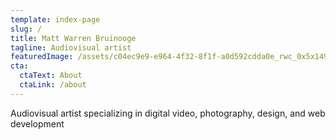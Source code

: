 ```yaml
---
template: index-page
slug: /
title: Matt Warren Bruinooge
tagline: Audiovisual artist
featuredImage: /assets/c04ec9e9-e964-4f32-8f1f-a0d592cdda0e_rwc_0x5x1498x1469x4096.gif
cta:
  ctaText: About
  ctaLink: /about
---
```

Audiovisual artist specializing in digital video, photography, design, and web development